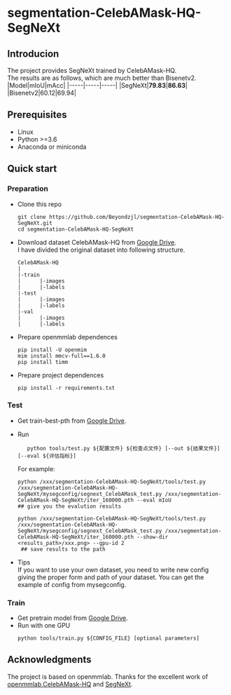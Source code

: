 # segmentation-CelebAMask-HQ-SegNeXt
## Introducion
The project provides SegNeXt trained by CelebAMask-HQ. <br>
The results are as follows, which are much better than Bisenetv2.
|Model|mIoU|mAcc|
|-----|-----|-----|
|SegNeXt|**79.83**|**86.63**|
|Bisenetv2|60.12|69.94|
## Prerequisites
- Linux
- Python >=3.6
- Anaconda or miniconda
## Quick start
### Preparation
- Clone this repo
  ```
  git clone https://github.com/Beyondzjl/segmentation-CelebAMask-HQ-SegNeXt.git
  cd segmentation-CelebAMask-HQ-SegNeXt
  ```
- Download dataset CelebAMask-HQ from [Google Drive](https://drive.google.com/drive/folders/170q_UvzbzWVDveKd2et2lzaqzTiybKlz?usp=drive_link).<br>
  I have divided the original dataset into following structure.
  ```
  CelebAMask-HQ
  |
  |-train
  |      |-images
  |      |-labels
  |-test
  |      |-images
  |      |-labels
  |-val
  |      |-images
  |      |-labels
  ```
- Prepare openmmlab dependences
  ```
  pip install -U openmim
  mim install mmcv-full==1.6.0
  pip install timm
  ```
- Prepare project dependences<br>
  ```
  pip install -r requirements.txt
  ```
### Test
- Get train-best-pth from [Google Drive](https://drive.google.com/file/d/1rp5D48-1renqNCQ3LkJAYK5__QVFN_IV/view?usp=drive_link).
- Run<br>
  ```
     python tools/test.py ${配置文件} ${检查点文件} [--out ${结果文件}] [--eval ${评估指标}]
  ```
  For example:<br>
  ```
  python /xxx/segmentation-CelebAMask-HQ-SegNeXt/tools/test.py /xxx/segmentation-CelebAMask-HQ-SegNeXt/mysegconfig/segnext_CelebAMask_test.py /xxx/segmentation-CelebAMask-HQ-SegNeXt/iter_160000.pth --eval mIoU
  ## give you the evalution results
  
  python /xxx/segmentation-CelebAMask-HQ-SegNeXt/tools/test.py /xxx/segmentation-CelebAMask-HQ-SegNeXt/mysegconfig/segnext_CelebAMask_test.py /xxx/segmentation-CelebAMask-HQ-SegNeXt/iter_160000.pth --show-dir <results_path>/xxx.png> --gpu-id 2
   ## save results to the path
  ```
  
- Tips<br>
  If you want to use your own dataset, you need to write new config giving the proper form and path of your dataset. You can get the example of config from
  mysegconfig.
### Train
- Get pretrain model from [Google Drive](https://drive.google.com/drive/folders/1nrq40tCG4dz1TCPhtPVCacIrYWy9rLBD?usp=drive_link).
- Run with one GPU<br>
  ```
  python tools/train.py ${CONFIG_FILE} [optional parameters]
  ```
## Acknowledgments
The project is based on openmmlab. Thanks for the excellent work of [openmmlab](https://github.com/open-mmlab/mmsegmentation/tree/main),[CelebAMask-HQ](https://github.com/switchablenorms/CelebAMask-HQ) and [SegNeXt](https://github.com/Visual-Attention-Network/SegNeXt).
  

